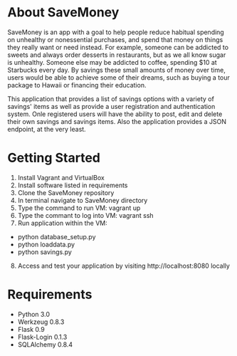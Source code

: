 # About SaveMoney

  SaveMoney is an app with a goal to help people reduce habitual spending on 
unhealthy or nonessential purchases, and spend that money on things they 
really want or need instead. For example, someone can be addicted to sweets 
and always order desserts in restaurants, but as we all know sugar is unhealthy. 
Someone else may be addicted to coffee, spending $10 at Starbucks every day. 
By savings these small amounts of money over time, users would be able 
to achieve some of their dreams, such as buying a tour package to Hawaii 
or financing their education.
 
This application that provides a list of savings options with a variety 
of savings' items as well as provide a user registration and authentication 
system. Onle registered users will have the ability to post, edit and delete 
their own savings and savings items. Also the application provides 
a JSON endpoint, at the very least.

# Getting Started

1. Install Vagrant and VirtualBox
2. Install software listed in requirements
3. Clone the SaveMoney repository
4. In terminal navigate to SaveMoney directory
5. Type the command to run VM: vagrant up
6. Type the commant to log into VM: vagrant ssh
7. Run application within the VM:
 - python database_setup.py
 - python loaddata.py
 - python savings.py
8. Access and test your application by visiting http://localhost:8080 locally

# Requirements
 - Python 3.0
 - Werkzeug 0.8.3
 - Flask 0.9
 - Flask-Login 0.1.3
 - SQLAlchemy 0.8.4

